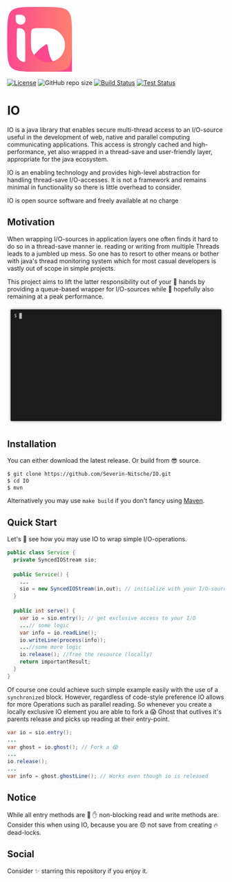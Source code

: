 ![Logo](Logo.svg)

[![License](https://img.shields.io/github/license/Severin-Nitsche/IO?color=ff69b4)](https://github.com/Severin-Nitsche/IO/blob/main/LICENSE)
![GitHub repo size](https://img.shields.io/github/repo-size/Severin-Nitsche/IO?color=blue&label=size)
[![Build Status](https://img.shields.io/github/workflow/status/Severin-Nitsche/IO/Build?logo=github)](https://github.com/Severin-Nitsche/IO/actions)
[![Test Status](https://img.shields.io/github/workflow/status/Severin-Nitsche/IO/Test?label=Tests)](https://github.com/Severin-Nitsche/IO/actions)
# IO
IO is a java library that enables secure multi-thread access to an I/O-source useful in the development of web, native and parallel computing communicating applications. This access is strongly cached and high-performance, yet also wrapped in a thread-save and user-friendly layer, appropriate for the java ecosystem.

IO is an enabling technology and provides high-level abstraction for handling thread-save I/O-accesses. It is not a framework and remains minimal in functionality so there is little overhead to consider.

IO is open source software and freely available at no charge

## Motivation

When wrapping I/O-sources in application layers one often finds it hard to do so in a thread-save manner ie. reading or writing from multiple Threads leads to a jumbled up mess. So one has to resort to other means or bother with java's thread monitoring system which for most casual developers is vastly out of scope in simple projects.

This project aims to lift the latter responsibility out of your 🤝 hands by providing a queue-based wrapper for I/O-sources while 🤞 hopefully also remaining at a peak performance.

![Terminal Example](demo.gif)

## Installation

You can either download the latest release. Or build from 😎 source.
```
$ git clone https://github.com/Severin-Nitsche/IO.git
$ cd IO
$ mvn
```
Alternatively you may use `make build` if you don't fancy using [Maven](https://maven.apache.org).

## Quick Start
Let's 🧐 see how you may use IO to wrap simple I/O-operations.
```java
public class Service {
  private SyncedIOStream sio;

  public Service() {
    ...
    sio = new SyncedIOStream(in,out); // initialize with your I/O-sources
  }

  public int serve() {
    var io = sio.entry(); // get exclusive access to your I/O
    ...// some logic
    var info = io.readLine();
    io.writeLine(process(info));
    ...//some more logic
    io.release(); //free the resource (locally)
    return importantResult;
  }
}
```
Of course one could achieve such simple example easily with the use of a `synchronized` block. However, regardless of code-style preference IO allows for more Operations such as parallel reading. So whenever you create a locally exclusive IO element you are able to fork a 😱 Ghost that outlives it's parents release and picks up reading at their entry-point.
```java
var io = sio.entry();
...
var ghost = io.ghost(); // Fork a 😱
...
io.release();
...
var info = ghost.ghostLine(); // Works even though io is released
```

## Notice
While all entry methods are 🚫 ✋ non-blocking read and write methods are. Consider this when using IO, because you are 😞 not save from creating 🔥 dead-locks.

## Social
Consider ✨ starring this repository if you enjoy it.
